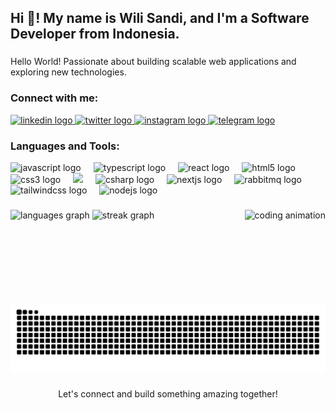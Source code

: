 <h2 align="left">Hi 👋! My name is Wili Sandi, and I'm a Software Developer from Indonesia.</h2>

###

<p align="left">Hello World! Passionate about building scalable web applications and exploring new technologies.</p>

###

<h3 align="left">Connect with me:</h3>
<div align="left">
  <a href="https://www.linkedin.com/in/wili-sandi-febriantana/" target="_blank">
    <img src="https://raw.githubusercontent.com/maurodesouza/profile-readme-generator/master/src/assets/icons/social/linkedin/default.svg" width="52" height="40" alt="linkedin logo" />
  </a>
  <a href="https://x.com/yourpatrck_" target="_blank">
    <img src="https://raw.githubusercontent.com/maurodesouza/profile-readme-generator/master/src/assets/icons/social/twitter/default.svg" width="52" height="40" alt="twitter logo" />
  </a>
  <a href="https://www.instagram.com/yourpatrck_/" target="_blank">
    <img src="https://raw.githubusercontent.com/maurodesouza/profile-readme-generator/master/src/assets/icons/social/instagram/default.svg" width="52" height="40" alt="instagram logo" />
  </a>
  <a href="https://t.me/wilisandiii" target="_blank">
    <img src="https://raw.githubusercontent.com/maurodesouza/profile-readme-generator/master/src/assets/icons/social/telegram/default.svg" width="52" height="40" alt="telegram logo" />
  </a>
</div>

###

<h3 align="left">Languages and Tools:</h3>
<div align="left">
  <img src="https://cdn.jsdelivr.net/gh/devicons/devicon/icons/javascript/javascript-original.svg" height="30" alt="javascript logo" />
  <img width="12" />
  <img src="https://cdn.jsdelivr.net/gh/devicons/devicon/icons/typescript/typescript-original.svg" height="30" alt="typescript logo" />
  <img width="12" />
  <img src="https://cdn.jsdelivr.net/gh/devicons/devicon/icons/react/react-original.svg" height="30" alt="react logo" />
  <img width="12" />
  <img src="https://cdn.jsdelivr.net/gh/devicons/devicon/icons/html5/html5-original.svg" height="30" alt="html5 logo" />
  <img width="12" />
  <img src="https://cdn.jsdelivr.net/gh/devicons/devicon/icons/css3/css3-original.svg" height="30" alt="css3 logo" />
  <img width="12" />
  <img src="https://cdn.jsdelivr.net/gh/devicons/devicon/icons/python/python-original.svg" height="30" height="python logo" />
  <img width="12" />
  <img src="https://cdn.jsdelivr.net/gh/devicons/devicon/icons/csharp/csharp-original.svg" height="30" alt="csharp logo" />
  <img width="12" />
  <img src="https://skillicons.dev/icons?i=nextjs" height="30" alt="nextjs logo" />
  <img width="12" />
  <img src="https://skillicons.dev/icons?i=rabbitmq" height="30" alt="rabbitmq logo" />
  <img width="12" />
  <img src="https://skillicons.dev/icons?i=tailwind" height="30" alt="tailwindcss logo" />
  <img width="12" />
  <img src="https://skillicons.dev/icons?i=nodejs" height="30" alt="nodejs logo" />
</div>

###

<img align="right" height="150" src="https://i.imgflip.com/65efzo.gif" alt="coding animation" />

###

<div align="left">
  <img src="https://github-readme-stats.vercel.app/api/top-langs?username=wilisandi&locale=en&hide_title=false&layout=compact&card_width=320&langs_count=5&theme=github_dark&hide_border=true&order=2" height="150" alt="languages graph" />
  <img src="https://streak-stats.demolab.com?user=wilisandi&locale=en&mode=daily&theme=github_dark&hide_border=true&border_radius=5&order=3" height="150" alt="streak graph" />
</div>

###

<br clear="both">

<img src="https://raw.githubusercontent.com/wilisandi/wilisandi/output/snake.svg" alt="Snake animation" />

###

<p align="center">Let's connect and build something amazing together!</p>